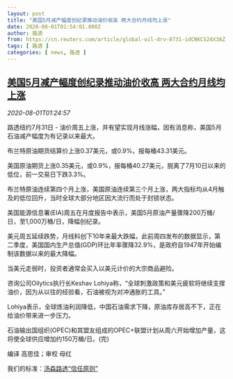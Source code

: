 ```yaml
---
layout: post
title: "美国5月减产幅度创纪录推动油价收高 两大合约月线均上涨"
date: 2020-08-01T01:54:01.000Z
author: 路透
from: https://cn.reuters.com/article/global-oil-drv-0731-idCNKCS24X3AZ
tags: [ 路透 ]
categories: [ news, 路透 ]
---
```

<!--1596246841000-->
[美国5月减产幅度创纪录推动油价收高 两大合约月线均上涨](https://cn.reuters.com/article/global-oil-drv-0731-idCNKCS24X3AZ)
------

<div>
<div><i>2020-08-01T01:24:57</i></div><div class="StandardArticleBody_body"><p>路透纽约7月31日 - 油价周五上涨，并有望实现月线涨幅，因有消息称，美国5月石油减产幅度为有记录以来最大。 </p><p>布兰特原油期货结算价上涨0.37美元，或0.9%，报每桶43.31美元。 </p><p>美国原油期货上涨0.35美元，或0.9%，报每桶40.27美元，脱离了7月10日以来的低位，前一交易日下跌3.3%。 </p><p>布兰特原油连续第四个月上涨，美国原油连续第三个月上涨，两大指标均从4月触及的低位回升，当时全球大部分地区因大流行而处于封锁状态。 </p><p>美国能源信息署(EIA)周五在月度报告中表示，美国5月原油产量骤降200万桶/日，至1,000万桶/日，降幅创纪录。 </p><p>美元周五延续跌势，月线料创下10年来最大跌幅，此前周四发布的数据显示，第二季度，美国国内生产总值(GDP)环比年率骤降32.9%，是政府自1947年开始编制该数据以来的最大降幅。 </p><p>当美元走弱时，投资者通常会买入以美元计价的大宗商品避险。 </p><p>咨询公司Oilytics执行长Keshav Lohiya称，“全球刺激政策和美元疲软将继续支撑油价，因为从以往的经验看，石油被视为对冲通胀的工具。” </p><p>Lohiya表示，全球炼油利润降低，中国石油需求下降，原油库存居高不下，正在给油价带来进一步压力。 </p><p>石油输出国组织(OPEC)和其盟友组成的OPEC+联盟计划从周六开始增加产量，这将使全球供应增加约150万桶/日。(完)         </p><div class="Attribution_container"><div class="Attribution_attribution"><p class="Attribution_content">编译 高思佳；审校 母红</p></div></div><div class="StandardArticleBody_trustBadgeContainer"><span class="StandardArticleBody_trustBadgeTitle">我们的标准：</span><span class="trustBadgeUrl"><a href="https://www.thomsonreuters.cn/content/dam/openweb/documents/pdf/china/brochures/about-us-1.pdf">汤森路透“信任原则”</a></span></div></div>
</div>
